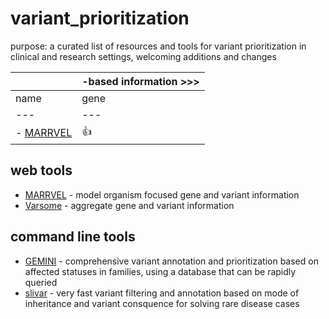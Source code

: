 # variant_prioritization
purpose: a curated list of resources and tools for variant prioritization in clinical and research settings, welcoming additions and changes


| | -based information >>> |
| --- | --- |
| name | gene | variant | protein | model organism | expression | literature |
| --- | --- | --- | --- | ---| --- | --- | --- |
| - [MARRVEL](http://marrvel.org/) | 👍

## web tools

- [MARRVEL](http://marrvel.org/) - model organism focused gene and variant information
- [Varsome](https://varsome.com/) - aggregate gene and variant information 

## command line tools

- [GEMINI](https://github.com/arq5x/gemini) - comprehensive variant annotation and prioritization based on affected statuses in families, using a database that can be rapidly queried
- [slivar](https://github.com/brentp/slivar) - very fast variant filtering and annotation based on mode of inheritance and variant consquence for solving rare disease cases
